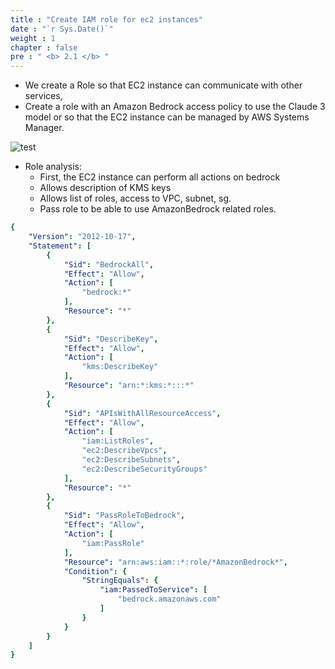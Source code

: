 ```yaml
---
title : "Create IAM role for ec2 instances"
date : "`r Sys.Date()`" 
weight : 1 
chapter : false
pre : " <b> 2.1 </b> "
---
```


* We create a Role so that EC2 instance can communicate with other services,
* Create a role with an Amazon Bedrock access policy to use the Claude 3 model or so that the EC2 instance can be managed by AWS Systems Manager.

![test](/workshop-aws-card-clash-1/images/2.prerequisite/image0.png)

* Role analysis:
  * First, the EC2 instance can perform all actions on bedrock
  * Allows description of KMS keys
  * Allows list of roles, access to VPC, subnet, sg.
  * Pass role to be able to use AmazonBedrock related roles.

```yaml
{
    "Version": "2012-10-17",
    "Statement": [
        {
            "Sid": "BedrockAll",
            "Effect": "Allow",
            "Action": [
                "bedrock:*"
            ],
            "Resource": "*"
        },
        {
            "Sid": "DescribeKey",
            "Effect": "Allow",
            "Action": [
                "kms:DescribeKey"
            ],
            "Resource": "arn:*:kms:*:::*"
        },
        {
            "Sid": "APIsWithAllResourceAccess",
            "Effect": "Allow",
            "Action": [
                "iam:ListRoles",
                "ec2:DescribeVpcs",
                "ec2:DescribeSubnets",
                "ec2:DescribeSecurityGroups"
            ],
            "Resource": "*"
        },
        {
            "Sid": "PassRoleToBedrock",
            "Effect": "Allow",
            "Action": [
                "iam:PassRole"
            ],
            "Resource": "arn:aws:iam::*:role/*AmazonBedrock*",
            "Condition": {
                "StringEquals": {
                    "iam:PassedToService": [
                        "bedrock.amazonaws.com"
                    ]
                }
            }
        }
    ]
}
```
